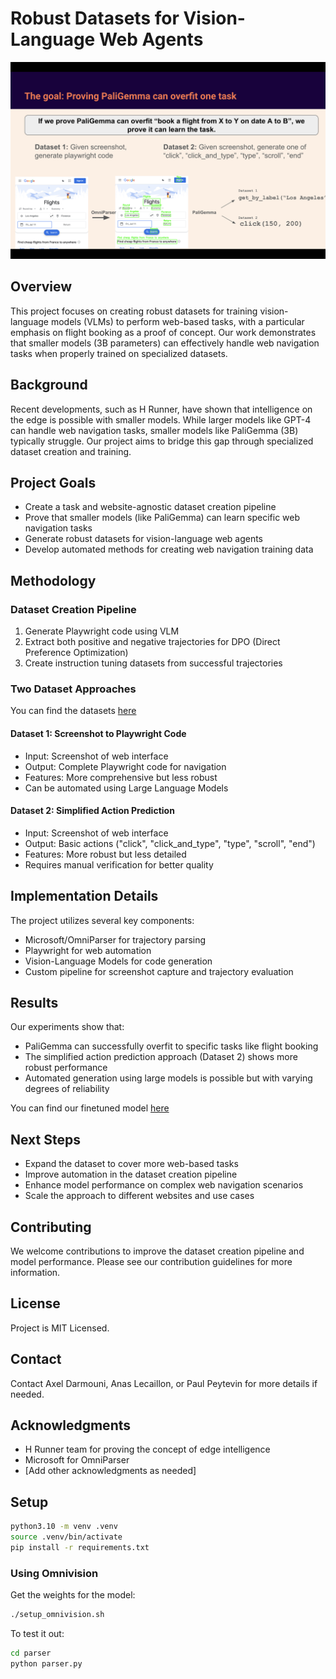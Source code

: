 # Robust Datasets for Vision-Language Web Agents

![Hackathon Overview](hackathon.png)

## Overview
This project focuses on creating robust datasets for training vision-language models (VLMs) to perform web-based tasks, with a particular emphasis on flight booking as a proof of concept. Our work demonstrates that smaller models (3B parameters) can effectively handle web navigation tasks when properly trained on specialized datasets.

## Background
Recent developments, such as H Runner, have shown that intelligence on the edge is possible with smaller models. While larger models like GPT-4 can handle web navigation tasks, smaller models like PaliGemma (3B) typically struggle. Our project aims to bridge this gap through specialized dataset creation and training.

## Project Goals
- Create a task and website-agnostic dataset creation pipeline
- Prove that smaller models (like PaliGemma) can learn specific web navigation tasks
- Generate robust datasets for vision-language web agents
- Develop automated methods for creating web navigation training data

## Methodology

### Dataset Creation Pipeline
1. Generate Playwright code using VLM
2. Extract both positive and negative trajectories for DPO (Direct Preference Optimization)
3. Create instruction tuning datasets from successful trajectories

### Two Dataset Approaches

You can find the datasets [here](https://huggingface.co/datasets/anonx3247/web_agents_google_flight_trajectories/tree/main)

#### Dataset 1: Screenshot to Playwright Code
- Input: Screenshot of web interface
- Output: Complete Playwright code for navigation
- Features: More comprehensive but less robust
- Can be automated using Large Language Models

#### Dataset 2: Simplified Action Prediction
- Input: Screenshot of web interface
- Output: Basic actions ("click", "click_and_type", "type", "scroll", "end")
- Features: More robust but less detailed
- Requires manual verification for better quality

## Implementation Details
The project utilizes several key components:
- Microsoft/OmniParser for trajectory parsing
- Playwright for web automation
- Vision-Language Models for code generation
- Custom pipeline for screenshot capture and trajectory evaluation

## Results
Our experiments show that:
- PaliGemma can successfully overfit to specific tasks like flight booking
- The simplified action prediction approach (Dataset 2) shows more robust performance
- Automated generation using large models is possible but with varying degrees of reliability

You can find our finetuned model [here](https://huggingface.co/axel-darmouni/paligemma_dataset2)

## Next Steps
- Expand the dataset to cover more web-based tasks
- Improve automation in the dataset creation pipeline
- Enhance model performance on complex web navigation scenarios
- Scale the approach to different websites and use cases

## Contributing
We welcome contributions to improve the dataset creation pipeline and model performance. Please see our contribution guidelines for more information.

## License
Project is MIT Licensed.

## Contact
Contact Axel Darmouni, Anas Lecaillon, or Paul Peytevin for more details if needed.

## Acknowledgments
- H Runner team for proving the concept of edge intelligence
- Microsoft for OmniParser
- [Add other acknowledgments as needed]

## Setup

```bash
python3.10 -m venv .venv
source .venv/bin/activate
pip install -r requirements.txt
```

### Using Omnivision

Get the weights for the model:

```bash
./setup_omnivision.sh
```
To test it out:

```bash
cd parser
python parser.py
```
